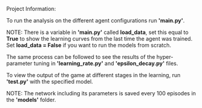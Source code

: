 Project Information:

To run the analysis on the different agent configurations run **'main.py'**.

NOTE: There is a variable in **'main.py'** called **load_data**, set this equal to **True** to show the learning curves from the last time the agent was trained. Set **load_data = False** if you want to run the models from scratch.


The same process can be followed to see the results of the hyper-parameter tuning in **'learning_rate.py'** and **'epsilon_decay.py'** files.


To view the output of the game at different stages in the learning, run **'test.py'** with the specified model.

NOTE: The network including its parameters is saved every 100 episodes in the **'models'** folder.
